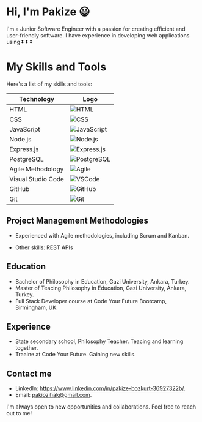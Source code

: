 # Hi, I'm Pakize :smiley:

I'm a Junior Software Engineer with a passion for creating efficient and user-friendly software. I have experience in developing web applications using 
⏬ ⏬ ⏬

# My Skills and Tools

Here's a list of my skills and tools:

| Technology | Logo |
| --- | --- |
| HTML | ![HTML](https://img.icons8.com/color/48/000000/html-5.png) |
| CSS | ![CSS](https://img.icons8.com/color/48/000000/css3.png) |
| JavaScript | ![JavaScript](https://img.icons8.com/color/48/000000/javascript.png) |
| Node.js | ![Node.js](https://img.icons8.com/color/48/000000/nodejs.png) |
| Express.js  | ![Express.js](https://img.icons8.com/color/48/000000/expressjs.png)  |
| PostgreSQL  | ![PostgreSQL]((https://user-images.githubusercontent.com/97640517/216726721-edadde22-b734-494e-bd3f-24a22ca5932c.png))  |
| Agile Methodology  | ![Agile](https://img.icons8.com/color/48/000000/agile.png)  |
| Visual Studio Code  | ![VSCode](https://img.icons8.com/color/48/000000/visual-studio-code.png)  |
| GitHub | ![GitHub](https://img.icons8.com/color/48/000000/github.png) |
| Git | ![Git](https://img.icons8.com/color/48/000000/git.png) |

 ## Project Management Methodologies
- Experienced with Agile methodologies, including Scrum and Kanban.

- Other skills: REST APIs


## Education
- Bachelor of Philosophy in Education, Gazi University, Ankara, Turkey.
- Master of Teacing Philosophy in Education, Gazi University, Ankara, Turkey.
- Full Stack Developer course at Code Your Future Bootcamp, Birmingham, UK.

## Experience
- State secondary school, Philosophy Teacher. Teacing and learning together.
- Traaine at Code Your Future. Gaining new skills.

## Contact me
- LinkedIn: https://www.linkedin.com/in/pakize-bozkurt-36927322b/.
- Email: pakiozihak@gmail.com.

I'm always open to new opportunities and collaborations. Feel free to reach out to me!

